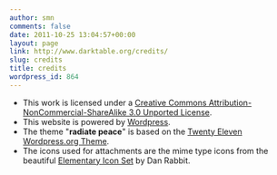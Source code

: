 ```yaml
---
author: smn
comments: false
date: 2011-10-25 13:04:57+00:00
layout: page
link: http://www.darktable.org/credits/
slug: credits
title: credits
wordpress_id: 864
---
```


  * This work is licensed under a [Creative Commons Attribution-NonCommercial-ShareAlike 3.0 Unported License](http://creativecommons.org/licenses/by-nc-sa/3.0/).
  * This website is powered by [Wordpress](http://wordpress.org/).
  * The theme "**radiate peace**" is based on the [Twenty Eleven Wordpress.org Theme](http://wordpress.org/extend/themes/twentyeleven).
  * The icons used for attachments are the mime type icons from the beautiful [Elementary Icon Set](http://danrabbit.deviantart.com/art/elementary-Icons-65437279) by Dan Rabbit.
